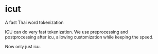 # icut
A fast Thai word tokenization

ICU can do very fast tokenization. We use preprocessing and postprocessing after icu, 
allowing customization while keeping the speed.

Now only just icu.